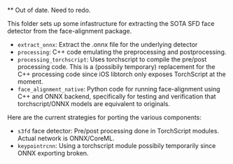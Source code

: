 ** Out of date. Need to redo.

This folder sets up some infastructure for extracting the SOTA SFD face detector from the face-alignment package.

* `extract_onnx`: Extract the .onnx file for the underlying detector
* `processing`: C++ code emulating the preprocessing and postprocessing.
* `processing_torchscript`: Uses torchscript to compile the pre/post processing code. This is a (possibily temporary)
  replacement for the C++ processing code since iOS libtorch only exposes TorchScript at the moment.
* `face_alignment_native`: Python code for running face-alignment using C++ and ONNX backend, specifically for testing
  and verification that torchscript/ONNX models are equivalent to originals.

Here are the current strategies for porting the various components:
* `s3fd` face detector: Pre/post processing done in TorchScript modules. Actual network is ONNX/CoreML.
* `keypointrcnn`: Using a torchscript module possibily temporarily since ONNX exporting broken.
